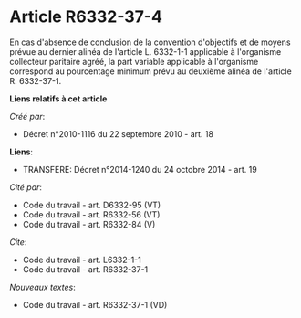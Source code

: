 # Article R6332-37-4

En cas d'absence de conclusion de la convention d'objectifs et de moyens prévue au dernier alinéa de l'article L. 6332-1-1
applicable à l'organisme collecteur paritaire agréé, la part variable applicable à l'organisme correspond au pourcentage
minimum prévu au deuxième alinéa de l'article R. 6332-37-1.

**Liens relatifs à cet article**

_Créé par_:

  - Décret n°2010-1116 du 22 septembre 2010 - art. 18

**Liens**:

  - TRANSFERE: Décret n°2014-1240 du 24 octobre 2014 - art. 19

_Cité par_:

  - Code du travail - art. D6332-95 (VT)
  - Code du travail - art. R6332-56 (VT)
  - Code du travail - art. R6332-84 (V)

_Cite_:

  - Code du travail - art. L6332-1-1
  - Code du travail - art. R6332-37-1

_Nouveaux textes_:

  - Code du travail - art. R6332-37-1 (VD)
